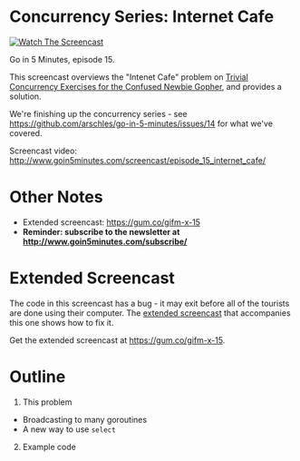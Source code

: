 # Concurrency Series: Internet Cafe

[![Watch The Screencast](http://www.goin5minutes.com/img/watch-screencast.svg)](http://www.goin5minutes.com/screencast/episode_15_internet_cafe/)

Go in 5 Minutes, episode 15.

This screencast overviews the "Intenet Cafe" problem on [Trivial Concurrency Exercises for the Confused Newbie Gopher](http://whipperstacker.com/2015/10/05/3-trivial-concurrency-exercises-for-the-confused-newbie-gopher/), and provides a solution.

We're finishing up the concurrency series - see https://github.com/arschles/go-in-5-minutes/issues/14 for what we've covered.

Screencast video:
http://www.goin5minutes.com/screencast/episode_15_internet_cafe/

# Other Notes

- Extended screencast: https://gum.co/gifm-x-15
- __Reminder: subscribe to the newsletter at http://www.goin5minutes.com/subscribe/__

# Extended Screencast

The code in this screencast has a bug - it may exit before all of the tourists are done using their computer. The [extended screencast](https://gum.co/gifm-x-15) that accompanies this one shows how to fix it.

Get the extended screencast at https://gum.co/gifm-x-15.

# Outline

1. This problem
  - Broadcasting to many goroutines
  - A new way to use `select`
2. Example code
